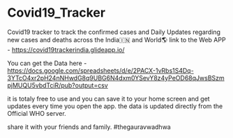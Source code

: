 # Covid19_Tracker
 Covid19 tracker to track the confirmed cases and Daily Updates regarding new cases and deaths across the India🇮🇳 and World🌎
link to the Web APP - https://covid19trackerindia.glideapp.io/

You can get the Data here - https://docs.google.com/spreadsheets/d/e/2PACX-1vRbs1S4Dq-3YTcO4xr2pH24nNHwdG8q9UBG6N4dxm0YSevY8z4yPeOD68qJwsBSzmpjMUQU5vbdTciR/pub?output=csv

it is totaly free to use and you can save it to your home screen and get updates every time you open the app.
the data is updated directly from the Official WHO server.

share it with your friends and family.
#thegauravwadhwa
